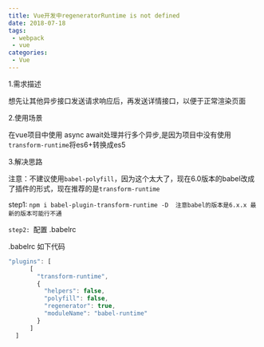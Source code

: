 ```yaml
---
title: Vue开发中regeneratorRuntime is not defined
date: 2018-07-18
tags: 
 - webpack
 - vue
categories:
 - Vue
---
```


1.需求描述

想先让其他异步接口发送请求响应后，再发送详情接口，以便于正常渲染页面


2.使用场景

在vue项目中使用 async await处理并行多个异步,是因为项目中没有使用`transform-runtime`将es6+转换成es5


3.解决思路

注意：不建议使用`babel-polyfill`，因为这个太大了，现在6.0版本的babel改成了插件的形式，现在推荐的是`transform-runtime`

step1: `npm i babel-plugin-transform-runtime -D  注意babel的版本是6.x.x 最新的版本可能行不通`

`step2: `配置 .babelrc 


.babelrc 如下代码

```javascript
"plugins": [
      [
        "transform-runtime",
        {
          "helpers": false,
          "polyfill": false,
          "regenerator": true,
          "moduleName": "babel-runtime"
        }
      ]
  ]
```

